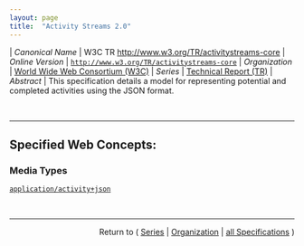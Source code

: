 ```yaml
---
layout: page
title:  "Activity Streams 2.0"
---
```


| *Canonical Name* | W3C TR http://www.w3.org/TR/activitystreams-core
| *Online Version* | [`http://www.w3.org/TR/activitystreams-core`](http://www.w3.org/TR/activitystreams-core)
| *Organization* | [World Wide Web Consortium (W3C)](..  "List of specification series by this organization")
| *Series* | [Technical Report (TR)](.  "List of specifications in this series")
| *Abstract* | This specification details a model for representing potential and completed activities using the JSON format.

<br/>
<hr/>

## Specified Web Concepts:

### Media Types

[`application/activity+json`](/concepts/media-type/application/activity+json "In the most basic sense, an &#34;activity&#34; is a semantic description of a potential or completed action. In the former case, the activity expresses what can or might be done with a particular object, while in the latter case, it expresses what has already been done. It is the goal of this specification to provide a JSON-based syntax that is sufficient to express metadata about activities in a rich, human-friendly, machine-processable and extensible manner. This may include constructing natural-language descriptions or visual representations about the activity, associating actionable information with various types of objects, communicating or recording activity logs, or delegation of potential actions to other applications.")



<br/>
<hr/>

<p style="text-align: right">Return to ( <a href="./">Series</a> | <a href="../">Organization</a> | <a href="../../">all Specifications</a> )</p>